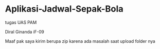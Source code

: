 # Aplikasi-Jadwal-Sepak-Bola
tugas UAS PAM

Diral Ginanda
iF-09

Maaf pak saya kirim berupa zip karena ada masalah saat upload folder nya
